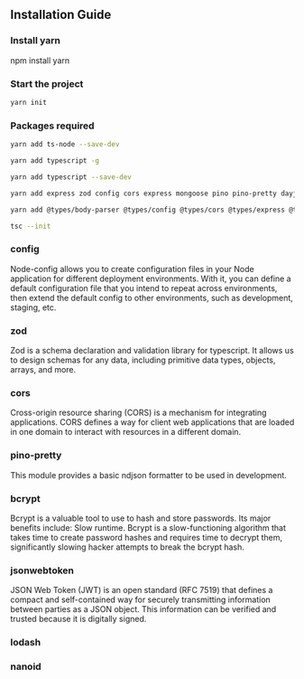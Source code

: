 ## Installation Guide

### Install yarn
npm install yarn

### Start the project
``` bash
yarn init
```

### Packages required
``` bash
yarn add ts-node --save-dev
```
``` bash
yarn add typescript -g
```
``` bash
yarn add typescript --save-dev
```
``` bash
yarn add express zod config cors express mongoose pino pino-pretty dayjs bcrypt jsonwebtoken lodash nanoid
```
``` bash
yarn add @types/body-parser @types/config @types/cors @types/express @types/node @types/pino @types/bcrypt @types/jsonwebtoken @types/lodash @types/nanoid ts-node-dev typescript -D
```
``` bash
tsc --init
```

### config
Node-config allows you to create configuration files in your Node application for different deployment environments. With it, you can define a default configuration file that you intend to repeat across environments, then extend the default config to other environments, such as development, staging, etc.

### zod
Zod is a schema declaration and validation library for typescript. It allows us to design schemas for any data, including primitive data types, objects, arrays, and more.

### cors
Cross-origin resource sharing (CORS) is a mechanism for integrating applications. CORS defines a way for client web applications that are loaded in one domain to interact with resources in a different domain.

### pino-pretty
This module provides a basic ndjson formatter to be used in development.

### bcrypt 
Bcrypt is a valuable tool to use to hash and store passwords. Its major benefits include: Slow runtime. Bcrypt is a slow-functioning algorithm that takes time to create password hashes and requires time to decrypt them, significantly slowing hacker attempts to break the bcrypt hash.

### jsonwebtoken 
JSON Web Token (JWT) is an open standard (RFC 7519) that defines a compact and self-contained way for securely transmitting information between parties as a JSON object. This information can be verified and trusted because it is digitally signed.

### lodash 


### nanoid





